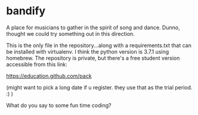 # bandify
A place for musicians to gather in the spirit of song and dance. Dunno, thought we could try something out in this direction. 

This is the only file in the repository...along with a requirements.txt that can be installed with virtualenv. I think the python version is 3.7.1 using homebrew. The repository is private, but there's a free student version accessible from this link:

https://education.github.com/pack

(might want to pick a long date if u register. they use that as the trial period. :) )

What do you say to some fun time coding?

